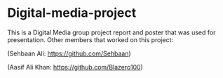 # Digital-media-project
This is a Digital Media group project report and poster that was used for presentation.
Other members that worked on this project: 

(Sehbaan Ali: https://github.com/Sehbaan)

(Aasif Ali Khan: https://github.com/Blazero100)
